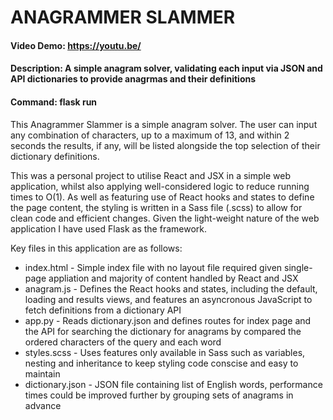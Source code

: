 # ANAGRAMMER SLAMMER
#### Video Demo: https://youtu.be/
#### Description: A simple anagram solver, validating each input via JSON and API dictionaries to provide anagrmas and their definitions
#### Command: flask run

This Anagrammer Slammer is a simple anagram solver. The user can input any combination of characters, up to a maximum of 13, and within 2 seconds the results, if any, will be listed alongside the top selection of their dictionary definitions.

This was a personal project to utilise React and JSX in a simple web application, whilst also applying well-considered logic to reduce running times to O(1). As well as featuring use of React hooks and states to define the page content, the styling is written in a Sass file (.scss) to allow for clean code and efficient changes. Given the light-weight nature of the web application I have used Flask as the framework. 

Key files in this application are as follows:

* index.html - Simple index file with no layout file required given single-page appliation and majority of content handled by React and JSX
* anagram.js - Defines the React hooks and states, including the default, loading and results views, and features an asyncronous JavaScript to fetch definitions from a dictionary API 
* app.py - Reads dictionary.json and defines routes for index page and the API for searching the dictionary for anagrams by compared the ordered characters of the query and each word  
* styles.scss - Uses features only available in Sass such as variables, nesting and inheritance to keep styling code conscise and easy to maintain
* dictionary.json - JSON file containing list of English words, performance times could be improved further by grouping sets of anagrams in advance
